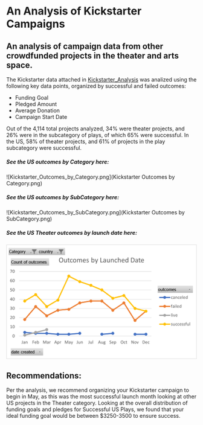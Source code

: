 # An Analysis of Kickstarter Campaigns
## An analysis of campaign data from other crowdfunded projects in the theater and arts space.

The Kickstarter data attached in [Kickstarter_Analysis](kickstarter-analysis/main/Kickstarter_Analysis.xlsx) was analized using the following key data points, organized by successful and failed outcomes:

- Funding Goal
- Pledged Amount
- Average Donation
- Campaign Start Date

Out of the 4,114 total projects analyzed, 34% were theater projects, and 26% were in the subcategory of plays, of which 65% were successful. In the US, 58% of theater projects, and 61% of projects in the play subcategory were successful. 

##### See the US outcomes by Category here:
![Kickstarter_Outcomes_by_Category.png](Kickstarter Outcomes by Category.png)

##### See the US outcomes by SubCategory here:
![Kickstarter_Outcomes_by_SubCategory.png](Kickstarter Outcomes by SubCategory.png)

##### See the US Theater outcomes by launch date here: 
![USLaunchDate.png](USLaunchDate.png)


## Recommendations:
Per the analysis, we recommend organizing your Kickstarter campaign to begin in May, as this was the most successful launch month looking at other US projects in the Theater category. Looking at the overall distribution of funding goals and pledges for Successful US Plays, we found that your ideal funding goal would be between $3250-3500 to ensure success. 
